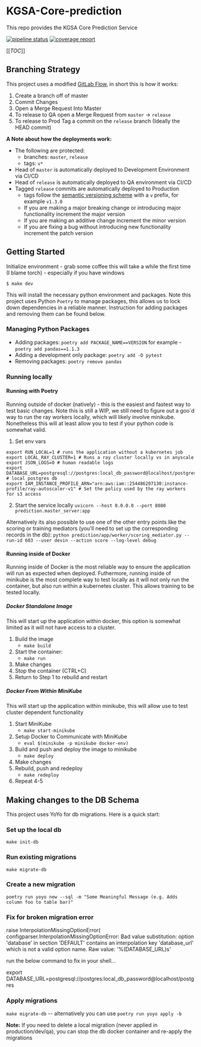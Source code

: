 # KGSA-Core-prediction

This repo provides the KGSA Core Prediction Service

[![pipeline status](https://kochsource.io/KBS_Analytics_Solutions/KBS/kgsa-core-apps/kgsa-core-prediction/badges/master/pipeline.svg)](https://kochsource.io/KBS_Analytics_Solutions/KBS/kgsa-core-apps/kgsa-core-prediction/-/commits/master)
[![coverage report](https://kochsource.io/KBS_Analytics_Solutions/KBS/kgsa-core-apps/kgsa-core-prediction/badges/master/coverage.svg)](https://kochsource.io/KBS_Analytics_Solutions/KBS/kgsa-core-apps/kgsa-core-prediction/-/commits/master)

[[_TOC_]]

## Branching Strategy
This project uses a modified [GitLab Flow](https://docs.gitlab.com/ee/topics/gitlab_flow.html), in short this is how it works:
1. Create a branch off of master
2. Commit Changes
3. Open a Merge Request Into Master
4. To release to QA open a Merge Request from `master` -> `release`
5. To release to Prod Tag a commit on the `release` branch (Ideally the HEAD commit)

**A Note about how the deployments work:**
- The following are protected:
  - branches: `master`, `release`
  - tags: `v*`
- Head of `master` is automatically deployed to Development Environment via CI/CD
- Head of `release` is automatically deployed to QA environment via CI/CD
- Tagged `release` commits are automatically deployed to Production
   - tags follow the [semantic versioning scheme](https://semver.org/) with a `v` prefix, for example `v1.3.0`
   - If you are making a major breaking change or introducing major functionality increment the major version
   - If you are making an additive change increment the minor version
   - If you are fixing a bug without introducing new functionality increment the patch version

## Getting Started
Initialize environment - grab some coffee this will take a while the first time (I blame torch) - especially if you have windows
```shell
$ make dev
```

This will install the necessary python environment and packages. Note this project uses Python `Poetry` to manage packages, this allows us to
lock down dependencies in a reliable manner. Instruction for adding packages and removing them can be found below.

### Managing Python Packages
- Adding packages: `poetry add PACKAGE_NAME==VERSION` for example - `poetry add pandas==1.1.3`
- Adding a development only package: `poetry add -D pytest`
- Removing packages: `poetry remove pandas`


### Running locally
#### Running with Poetry
Running outside of docker (natively) - this is the easiest and fastest way to test basic changes. Note this is still a WIP,
we still need to figure out a goo`d way to run the ray workers locally, which will likely involve minikube.
Nonetheless this will at least allow you to test if your python code is somewhat valid.

1. Set env vars
```shell
export RUN_LOCAL=1 # runs the application without a kubernetes job
export LOCAL_RAY_CLUSTER=1 # Runs a ray cluster locally vs in anyscale
export JSON_LOGS=0 # human readable logs
export DATABASE_URL=postgresql://postgres:local_db_password@localhost/postgres # local postgres db
export IAM_INSTANCE_PROFILE_ARN="arn:aws:iam::254486207130:instance-profile/ray-autoscaler-v1" # Set the policy used by the ray workers for s3 access
```
2. Start the service locally
`uvicorn --host 0.0.0.0 --port 8080 prediction.master_server:app`

Alternatively its also possible to use one of the other entry points like the scoring or training mediators (you'll need to set up the corresponding records in the db):
`python prediction/app/worker/scoring_mediator.py --run-id 603 --user devin --action score --log-level debug`

#### Running inside of Docker
Running inside of Docker is the most reliable way to ensure the application will run as expected when deployed.
Futhermore, running inside of minikube is the most complete way to test locally as it will not only run the container,
but also run within a kubernetes cluster. This allows training to be tested locally.

##### Docker Standalone Image
This will start up the application within docker, this option is somewhat limited as it will not have access to a cluster.
1. Build the image
   - `make build`
2. Start the container:
   - `make run`
3. Make changes
4. Stop the container (CTRL+C)
5. Return to Step 1 to rebuild and restart

##### Docker From Within MiniKube
This will start up the application within minikube, this will allow use to test cluster dependent functionality
1. Start MiniKube
   - `make start-minikube`
2. Setup Docker to Communicate with MiniKube
   - `eval $(minikube -p minikube docker-env)`
3. Build and push and deploy the image to minikube
   - `make deploy`
4. Make changes
5. Rebuild, push and redeploy
   - `make redeploy`
6. Repeat 4-5

## Making changes to the DB Schema
This project uses YoYo for db migrations. Here is a quick start:
### Set up the local db
`make init-db`

### Run existing migrations
`make migrate-db`

### Create a new migration
`poetry run yoyo new --sql -m "Some Meaningful Message (e.g. Adds column foo to table bar)"`

### Fix for broken migration error
raise InterpolationMissingOptionError(
configparser.InterpolationMissingOptionError: Bad value substitution: option 'database' in section 'DEFAULT' contains an interpolation key 'database_url' which is not a valid option name. Raw value: '%(DATABASE_URL)s'

run the below command to fix in your shell...

export DATABASE_URL=postgresql://postgres:local_db_password@localhost/postgres

### Apply migrations
`make migrate-db` -- alternatively you can use `poetry run yoyo apply -b`

**Note:** If you need to delete a local migration (never applied in production/dev/qa), you can stop the db docker container and re-apply the migrations
